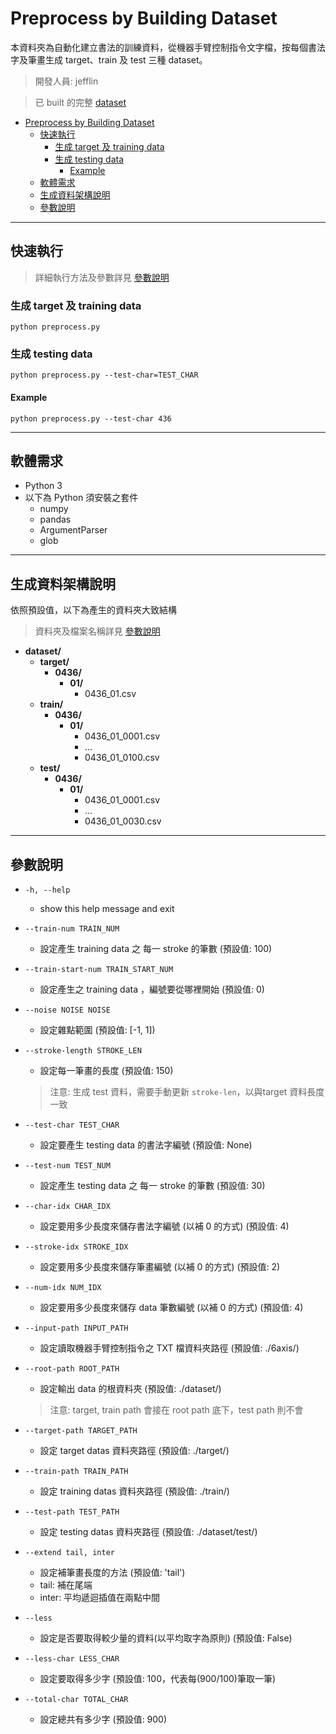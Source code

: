 # Preprocess by Building Dataset

本資料夾為自動化建立書法的訓練資料，從機器手臂控制指令文字檔，按每個書法字及筆畫生成 target、train 及 test 三種 dataset。

> 開發人員: jefflin

> 已 built 的完整 [dataset](https://drive.google.com/file/d/15aUSfvorEF7wKhYrUY9h2UHpvJq06BYy/view?usp=sharing)
- [Preprocess by Building Dataset](#preprocess-by-building-dataset)
  - [快速執行](#快速執行)
    - [生成 target 及 training data](#生成-target-及-training-data)
    - [生成 testing data](#生成-testing-data)
      - [Example](#example)
  - [軟體需求](#軟體需求)
  - [生成資料架構說明](#生成資料架構說明)
  - [參數說明](#參數說明)

---

## 快速執行

> 詳細執行方法及參數詳見 [參數說明](#參數說明)

### 生成 target 及 training data

```python preprocess.py```

### 生成 testing data

```python preprocess.py --test-char=TEST_CHAR```

#### Example

```python preprocess.py --test-char 436```

---

## 軟體需求

- Python 3
- 以下為 Python 須安裝之套件
  - numpy
  - pandas
  - ArgumentParser
  - glob

---

## 生成資料架構說明

依照預設值，以下為產生的資料夾大致結構

> 資料夾及檔案名稱詳見 [參數說明](#參數說明)

- **dataset/**
  - **target/**
    - **0436/**
      - **01/**
        - 0436_01.csv
  - **train/**
    - **0436/**
      - **01/**
        - 0436_01_0001.csv
        - ...
        - 0436_01_0100.csv
  - **test/**
    - **0436/**
      - **01/**
        - 0436_01_0001.csv
        - ...
        - 0436_01_0030.csv

---

## 參數說明

- ```-h, --help```
  
  - show this help message and exit

- ```--train-num TRAIN_NUM```

  - 設定產生 training data 之 每一 stroke 的筆數 (預設值: 100)

- ```--train-start-num TRAIN_START_NUM```

  - 設定產生之 training data ，編號要從哪裡開始 (預設值: 0)

- ```--noise NOISE NOISE```

  - 設定雜點範圍 (預設值: [-1, 1])

- ```--stroke-length STROKE_LEN```

  - 設定每一筆畫的長度 (預設值: 150)
  > 注意: 生成 test 資料，需要手動更新 ```stroke-len```，以與target 資料長度一致

- ```--test-char TEST_CHAR```

  - 設定要產生 testing data 的書法字編號 (預設值: None)

- ```--test-num TEST_NUM```

  - 設定產生 testing data 之 每一 stroke 的筆數 (預設值: 30)

- ```--char-idx CHAR_IDX```

  - 設定要用多少長度來儲存書法字編號 (以補 0 的方式) (預設值: 4)

- ```--stroke-idx STROKE_IDX```

  - 設定要用多少長度來儲存筆畫編號 (以補 0 的方式) (預設值: 2)

- ```--num-idx NUM_IDX```

  - 設定要用多少長度來儲存 data 筆數編號 (以補 0 的方式) (預設值: 4)

- ```--input-path INPUT_PATH```

  - 設定讀取機器手臂控制指令之 TXT 檔資料夾路徑 (預設值: ./6axis/)

- ```--root-path ROOT_PATH```

  - 設定輸出 data 的根資料夾 (預設值: ./dataset/)
  > 注意: target, train path 會接在 root path 底下，test path 則不會

- ```--target-path TARGET_PATH```

  - 設定 target datas 資料夾路徑 (預設值: ./target/)

- ```--train-path TRAIN_PATH```

  - 設定 training datas 資料夾路徑 (預設值: ./train/)

- ```--test-path TEST_PATH```
  - 設定 testing datas 資料夾路徑 (預設值: ./dataset/test/)

- ```--extend tail, inter```
  - 設定補筆畫長度的方法 (預設值: 'tail')
  - tail: 補在尾端
  - inter: 平均遞迴插值在兩點中間

- ```--less```
  - 設定是否要取得較少量的資料(以平均取字為原則) (預設值: False)

- ```--less-char LESS_CHAR```
  - 設定要取得多少字 (預設值: 100，代表每(900/100)筆取一筆)

- ```--total-char TOTAL_CHAR```
  - 設定總共有多少字 (預設值: 900)
